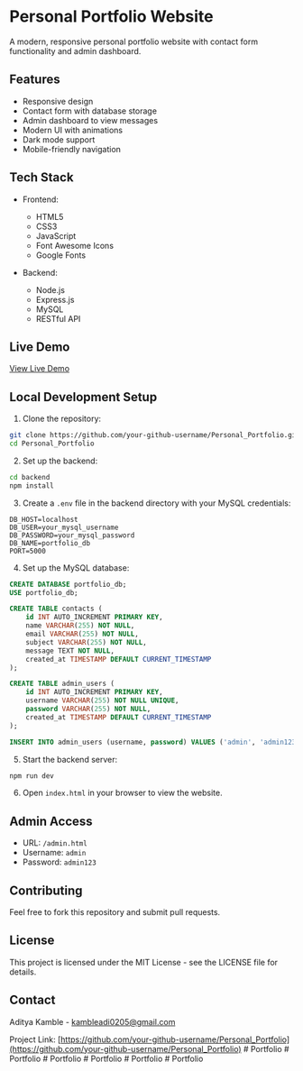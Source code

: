# Personal Portfolio Website

A modern, responsive personal portfolio website with contact form functionality and admin dashboard.

## Features

- Responsive design
- Contact form with database storage
- Admin dashboard to view messages
- Modern UI with animations
- Dark mode support
- Mobile-friendly navigation

## Tech Stack

- Frontend:
  - HTML5
  - CSS3
  - JavaScript
  - Font Awesome Icons
  - Google Fonts

- Backend:
  - Node.js
  - Express.js
  - MySQL
  - RESTful API

## Live Demo

[View Live Demo](https://your-github-username.github.io/Personal_Portfolio)

## Local Development Setup

1. Clone the repository:
```bash
git clone https://github.com/your-github-username/Personal_Portfolio.git
cd Personal_Portfolio
```

2. Set up the backend:
```bash
cd backend
npm install
```

3. Create a `.env` file in the backend directory with your MySQL credentials:
```
DB_HOST=localhost
DB_USER=your_mysql_username
DB_PASSWORD=your_mysql_password
DB_NAME=portfolio_db
PORT=5000
```

4. Set up the MySQL database:
```sql
CREATE DATABASE portfolio_db;
USE portfolio_db;

CREATE TABLE contacts (
    id INT AUTO_INCREMENT PRIMARY KEY,
    name VARCHAR(255) NOT NULL,
    email VARCHAR(255) NOT NULL,
    subject VARCHAR(255) NOT NULL,
    message TEXT NOT NULL,
    created_at TIMESTAMP DEFAULT CURRENT_TIMESTAMP
);

CREATE TABLE admin_users (
    id INT AUTO_INCREMENT PRIMARY KEY,
    username VARCHAR(255) NOT NULL UNIQUE,
    password VARCHAR(255) NOT NULL,
    created_at TIMESTAMP DEFAULT CURRENT_TIMESTAMP
);

INSERT INTO admin_users (username, password) VALUES ('admin', 'admin123');
```

5. Start the backend server:
```bash
npm run dev
```

6. Open `index.html` in your browser to view the website.

## Admin Access

- URL: `/admin.html`
- Username: `admin`
- Password: `admin123`

## Contributing

Feel free to fork this repository and submit pull requests.

## License

This project is licensed under the MIT License - see the LICENSE file for details.

## Contact

Aditya Kamble - [kambleadi0205@gmail.com](mailto:kambleadi0205@gmail.com)

Project Link: [https://github.com/your-github-username/Personal_Portfolio](https://github.com/your-github-username/Personal_Portfolio) #   P o r t f o l i o  
 #   P o r t f o l i o  
 #   P o r t f o l i o  
 #   P o r t f o l i o  
 #   P o r t f o l i o  
 #   P o r t f o l i o  
 
